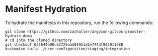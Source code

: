 # Manifest Hydration

To hydrate the manifests in this repository, run the following commands:

```shell
git clone https://github.com/zachaller/argocon-gitops-promoter-hydrate-demo
# cd into the cloned directory
git checkout 03f644e00c52729aad019b1a5e744df923011688
kustomize build ./user-configuration/staging/integration
```
